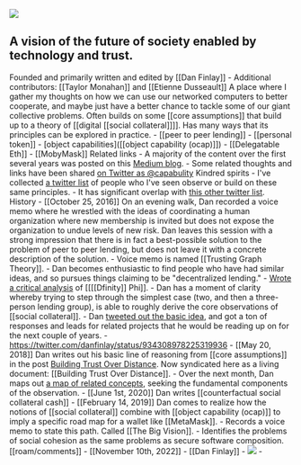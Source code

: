 ![](https://firebasestorage.googleapis.com/v0/b/firescript-577a2.appspot.com/o/imgs%2Fapp%2Fcapabul%2F7XGjh0Fi0L.png?alt=media&token=6b110700-506c-416c-a548-a9bbeb1c8626)
## A vision of the future of society enabled by technology and trust.
Founded and primarily written and edited by [[Dan Finlay]]
    - Additional contributors: [[Taylor Monahan]] and [[Etienne Dusseault]]
A place where I gather my thoughts on how we can use our networked computers to better cooperate, and maybe just have a better chance to tackle some of our giant collective problems.
Often builds on some [[core assumptions]] that build up to a theory of [[digital [[social collateral]]]].
Has many ways that its principles can be explored in practice.
    - [[peer to peer lending]]
    - [[personal token]]
    - [object capabilities]([[object capability (ocap)]])
    - [[Delegatable Eth]]
    - [[MobyMask]]
Related links
    - A majority of the content over the first several years was posted on this [Medium blog](https://medium.com/capabul).
    - Some related thoughts and links have been shared [on Twitter as @capabulity](https://twitter.com/capabulity)
Kindred spirits
    - I've collected [a twitter list](https://twitter.com/i/lists/982424357942132736) of people who I've seen observe or build on these same principles.
        - It has significant overlap with [this other twitter list](https://twitter.com/i/lists/1347947433456648192).
History
    - [[October 25, 2016]] On an evening walk, Dan recorded a voice memo where he wrestled with the ideas of coordinating a human organization where new membership is invited but does not expose the organization to undue levels of new risk. Dan leaves this session with a strong impression that there is in fact a best-possible solution to the problem of peer to peer lending, but does not leave it with a concrete description of the solution.
        - Voice memo is named [[Trusting Graph Theory]].
    - Dan becomes enthusiastic to find people who have had similar ideas, and so pursues things claiming to be "decentralized lending."
        - [Wrote a critical analysis](https://medium.com/@danfinlay/phi-decentralized-lending-and-stable-currency-might-not-actually-be-stable-36f472948591) of [[[[Dfinity]] Phi]].
    - Dan has a moment of clarity whereby trying to step through the simplest case (two, and then a three-person lending group), is able to roughly derive the core observations of [[social collateral]].
    - Dan [tweeted out the basic idea](https://twitter.com/danfinlay/status/934308978225319936?s=20&t=_hqKGQ7mRtXbp80-0hzMkw), and got a ton of responses and leads for related projects that he would be reading up on for the next couple of years.
        - https://twitter.com/danfinlay/status/934308978225319936
    - [[May 20, 2018]] Dan writes out his basic line of reasoning from [[core assumptions]] in the post [Building Trust Over Distance](https://medium.com/capabul/cooperation-is-the-game-of-trust-that-humanity-is-currently-losing-7fb5f152a548). Now syndicated here as a living document: [[Building Trust Over Distance]].
    - Over the next month, Dan maps out [a map of related concepts](http://danfinlay.com/p2p-wot-map.svg), seeking the fundamental components of the observation.
    - [[June 1st, 2020]] Dan writes [[counterfactual social collateral cash]]
    - [[February 14, 2019]] Dan comes to realize how the notions of [[social collateral]] combine with [[object capability (ocap)]] to imply a specific road map for a wallet like [[MetaMask]].
        - Records a voice memo to state this path. Called [[The Big Vision]].
        - Identifies the problems of social cohesion as the same problems as secure software composition.
[[roam/comments]]
    - [[November 10th, 2022]]
        - [[Dan Finlay]]
            - ![](https://firebasestorage.googleapis.com/v0/b/firescript-577a2.appspot.com/o/imgs%2Fapp%2Fcapabul%2F7XGjh0Fi0L.png?alt=media&token=6b110700-506c-416c-a548-a9bbeb1c8626)
                - 
